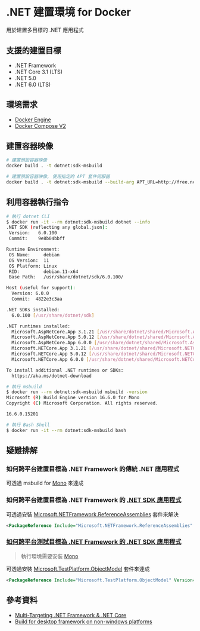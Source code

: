 # .NET 建置環境 for Docker

用於建置多目標的 .NET 應用程式

## 支援的建置目標

- .NET Framework
- .NET Core 3.1 (LTS)
- .NET 5.0
- .NET 6.0 (LTS)

## 環境需求

- [Docker Engine](https://docs.docker.com/install/)
- [Docker Compose V2](https://docs.docker.com/compose/cli-command/)

## 建置容器映像

```sh
# 建置預設容器映像
docker build . -t dotnet:sdk-msbuild

# 建置預設容器映像, 使用指定的 APT 套件伺服器
docker build . -t dotnet:sdk-msbuild --build-arg APT_URL=http://free.nchc.org.tw
```

## 利用容器執行指令

```sh
# 執行 dotnet CLI
$ docker run -it --rm dotnet:sdk-msbuild dotnet --info
.NET SDK (reflecting any global.json):
 Version:   6.0.100
 Commit:    9e8b04bbff

Runtime Environment:
 OS Name:     debian
 OS Version:  11
 OS Platform: Linux
 RID:         debian.11-x64
 Base Path:   /usr/share/dotnet/sdk/6.0.100/

Host (useful for support):
  Version: 6.0.0
  Commit:  4822e3c3aa

.NET SDKs installed:
  6.0.100 [/usr/share/dotnet/sdk]

.NET runtimes installed:
  Microsoft.AspNetCore.App 3.1.21 [/usr/share/dotnet/shared/Microsoft.AspNetCore.App]
  Microsoft.AspNetCore.App 5.0.12 [/usr/share/dotnet/shared/Microsoft.AspNetCore.App]
  Microsoft.AspNetCore.App 6.0.0 [/usr/share/dotnet/shared/Microsoft.AspNetCore.App]
  Microsoft.NETCore.App 3.1.21 [/usr/share/dotnet/shared/Microsoft.NETCore.App]
  Microsoft.NETCore.App 5.0.12 [/usr/share/dotnet/shared/Microsoft.NETCore.App]
  Microsoft.NETCore.App 6.0.0 [/usr/share/dotnet/shared/Microsoft.NETCore.App]

To install additional .NET runtimes or SDKs:
  https://aka.ms/dotnet-download

# 執行 msbuild
$ docker run --rm dotnet:sdk-msbuild msbuild -version
Microsoft (R) Build Engine version 16.6.0 for Mono
Copyright (C) Microsoft Corporation. All rights reserved.

16.6.0.15201

# 執行 Bash Shell
$ docker run -it --rm dotnet:sdk-msbuild bash
```

## 疑難排解

### 如何跨平台建置目標為 .NET Framework  的傳統 .NET 應用程式

可透過 msbuild for [Mono](https://www.mono-project.com/) 來達成

### 如何跨平台建置目標為 .NET Framework  的 [.NET SDK 應用程式](https://docs.microsoft.com/dotnet/core/project-sdk/overview)

可透過安裝 [Microsoft.NETFramework.ReferenceAssemblies](https://www.nuget.org/packages/Microsoft.NETFramework.ReferenceAssemblies/) 套件來解決

```xml
<PackageReference Include="Microsoft.NETFramework.ReferenceAssemblies" Version="1.0.2" PrivateAssets="All" Condition="$(TargetFramework.StartsWith('net4')) AND '$(OS)' != 'Windows_NT'"/>
```

### [如何跨平台測試目標為 .NET Framework 的 .NET SDK 應用程式](https://cake-contrib.github.io/Cake.Recipe/docs/known-issues/running-xunit-tests-on-net-framework)

> 執行環境需要安裝 [Mono](https://www.mono-project.com/)

可透過安裝 [Microsoft.TestPlatform.ObjectModel](https://www.nuget.org/packages/Microsoft.TestPlatform.ObjectModel/) 套件來達成

```xml
<PackageReference Include="Microsoft.TestPlatform.ObjectModel" Version="16.10.0" Condition="'$(OS)' != 'Windows_NT'" />
```

## 參考資料

- [Multi-Targeting .NET Framework & .NET Core](https://github.com/mono/docker/issues/63)
- [Build for desktop framework on non-windows platforms](https://github.com/dotnet/sdk/issues/335)
